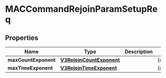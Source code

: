 
# MACCommandRejoinParamSetupReq

## Properties
Name | Type | Description | Notes
------------ | ------------- | ------------- | -------------
**maxCountExponent** | [**V3RejoinCountExponent**](V3RejoinCountExponent.md) |  |  [optional]
**maxTimeExponent** | [**V3RejoinTimeExponent**](V3RejoinTimeExponent.md) |  |  [optional]



